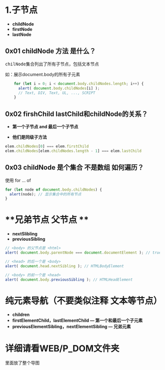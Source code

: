 # 1.子节点
* **childNode**
* **firstNode**
* **lastNode**
## **0x01 childNode 方法 是什么？**
<kbd>chilNode</kbd>集合列出了所有子节点，包括文本节点

如：展示document.body的所有子元素
```js
    for (let i = 0; i < document.body.childNodes.length; i++) {
      alert( document.body.childNodes[i] ); 
      // Text, DIV, Text, UL, ..., SCRIPT
    }
```
## **0x02 firshChild lastChild和childNode的关系？**
* **第一个子节点 and 最后一个子节点**

* **他们是同级子方法**
```js
elem.childNodes[0] === elem.firstChild
elem.childNodes[elem.childNodes.length - 1] === elem.lastChild
```
## **0x03 childNode 是个集合 不是数组 如何遍历？**
使用 for ... of
```js
for (let node of document.body.childNodes) {
  alert(node); // 显示集合中的所有节点
}
```
# **兄弟节点 父节点 **
* **nextSlibling**
* **previousSibling**
```js
// <body> 的父节点是 <html>
alert( document.body.parentNode === document.documentElement ); // true

// <head> 的后一个是 <body>
alert( document.head.nextSibling ); // HTMLBodyElement

// <body> 的前一个是 <head>
alert( document.body.previousSibling ); // HTMLHeadElement
```
# 纯元素导航（不要类似注释 文本等节点）
* **children**
* **firstElementChild，lastElementChild — 第一个和最后一个子元素**
* **previousElementSibling，nextElementSibling — 兄弟元素**

# 详细请看WEB/P_DOM文件夹
里面放了整个导图
